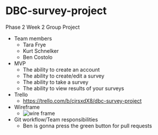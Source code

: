 # DBC-survey-project
Phase 2 Week 2 Group Project
- Team members
  - Tara Frye
  - Kurt Schnelker
  - Ben Costolo
- MVP
  - The ability to create an account
  - The ability to create/edit a survey
  - The ability to take a survey
  - The ability to view results of your surveys
- Trello
  - https://trello.com/b/cjrsxdX8/dbc-survey-project
- Wireframe
  - ![wire frame](http://i.imgur.com/NAiS2tC.jpg)
- Git workflow/Team responsibilities
  - Ben is gonna press the green button for pull requests   
